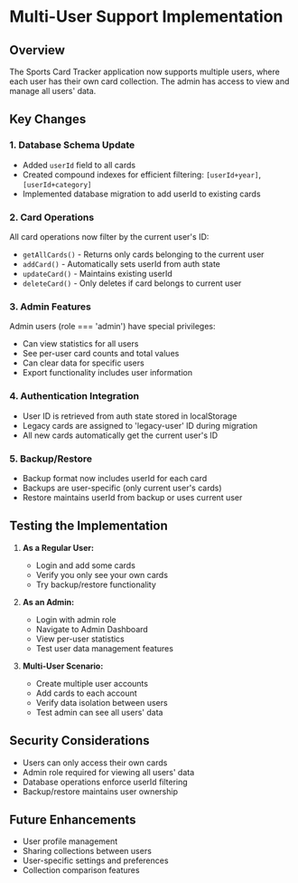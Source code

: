 # Multi-User Support Implementation

## Overview
The Sports Card Tracker application now supports multiple users, where each user has their own card collection. The admin has access to view and manage all users' data.

## Key Changes

### 1. Database Schema Update
- Added `userId` field to all cards
- Created compound indexes for efficient filtering: `[userId+year]`, `[userId+category]`
- Implemented database migration to add userId to existing cards

### 2. Card Operations
All card operations now filter by the current user's ID:
- `getAllCards()` - Returns only cards belonging to the current user
- `addCard()` - Automatically sets userId from auth state
- `updateCard()` - Maintains existing userId
- `deleteCard()` - Only deletes if card belongs to current user

### 3. Admin Features
Admin users (role === 'admin') have special privileges:
- Can view statistics for all users
- See per-user card counts and total values
- Can clear data for specific users
- Export functionality includes user information

### 4. Authentication Integration
- User ID is retrieved from auth state stored in localStorage
- Legacy cards are assigned to 'legacy-user' ID during migration
- All new cards automatically get the current user's ID

### 5. Backup/Restore
- Backup format now includes userId for each card
- Backups are user-specific (only current user's cards)
- Restore maintains userId from backup or uses current user

## Testing the Implementation

1. **As a Regular User:**
   - Login and add some cards
   - Verify you only see your own cards
   - Try backup/restore functionality

2. **As an Admin:**
   - Login with admin role
   - Navigate to Admin Dashboard
   - View per-user statistics
   - Test user data management features

3. **Multi-User Scenario:**
   - Create multiple user accounts
   - Add cards to each account
   - Verify data isolation between users
   - Test admin can see all users' data

## Security Considerations
- Users can only access their own cards
- Admin role required for viewing all users' data
- Database operations enforce userId filtering
- Backup/restore maintains user ownership

## Future Enhancements
- User profile management
- Sharing collections between users
- User-specific settings and preferences
- Collection comparison features